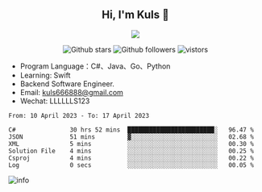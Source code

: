 <h2 align="center"> Hi, I'm Kuls 👋 </h2>
<p align="center">
    <p align="center">
        <img src=" https://avatars.githubusercontent.com/u/42165104?s=460&u=5c7fbf0bce7d4b38a15a44676e6f64b529e47598&v=4"/>
    </p>
    <p align="center">
      <img src="https://img.shields.io/github/stars/hellokuls?style=social" alt="Github stars" />
      <img src="https://img.shields.io/github/followers/hellokuls?style=social" alt="Github followers" />
      <img src="https://visitor-badge.glitch.me/badge?page_id=hellokuls.readme" alt="vistors" />
    </p>
</p>

- Program Language：C#、Java、Go、Python
- Learning: Swift
- Backend Software Engineer.
- Email: kuls666888@gmail.com
- Wechat: LLLLLLS123

<!--START_SECTION:waka-->

```text
From: 10 April 2023 - To: 17 April 2023

C#               30 hrs 52 mins  ████████████████████████░   96.47 %
JSON             51 mins         ▓░░░░░░░░░░░░░░░░░░░░░░░░   02.68 %
XML              5 mins          ░░░░░░░░░░░░░░░░░░░░░░░░░   00.30 %
Solution File    4 mins          ░░░░░░░░░░░░░░░░░░░░░░░░░   00.25 %
Csproj           4 mins          ░░░░░░░░░░░░░░░░░░░░░░░░░   00.22 %
Log              0 secs          ░░░░░░░░░░░░░░░░░░░░░░░░░   00.05 %
```

<!--END_SECTION:waka-->

![info](https://github-readme-stats.vercel.app/api?username=hellokuls&show_icons=true&count_private=true&hide=prs&theme=default_repocard)


